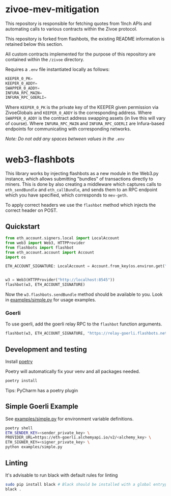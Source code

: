 # zivoe-mev-mitigation

This repository is responsible for fetching quotes from 1Inch APIs and automating calls to various contracts within the Zivoe protocol.

This repository is forked from flashbots, the existing README information is retained below this section.

All custom contracts implemented for the purpose of this repository are contained within the `/zivoe` directory.

Requires a `.env` file instantiated locally as follows:
```python
KEEPER_0_PK=
KEEPER_0_ADDY=
SWAPPER_0_ADDY=
INFURA_RPC_MAIN=
INFURA_RPC_GOERLI=
```
Where `KEEPER_0_PK` is the private key of the KEEPER given permission via ZivoeGlobals and `KEEPER_0_ADDY` is the corresponding address.
Where `SWAPPER_0_ADDY` is the contract address swapping assets (in live this will vary of course). 
Where `INFURA_RPC_MAIN` and `INFURA_RPC_GOERLI` are Infura-based endpoints for communicating with corresponding networks.

_Note: Do not add any spaces between values in the `.env`_

# web3-flashbots

This library works by injecting flashbots as a new module in the Web3.py instance, which allows submitting "bundles" of transactions directly to miners. This is done by also creating a middleware which captures calls to `eth_sendBundle` and `eth_callBundle`, and sends them to an RPC endpoint which you have specified, which corresponds to `mev-geth`.

To apply correct headers we use the `flashbot` method which injects the correct header on POST.

## Quickstart

```python
from eth_account.signers.local import LocalAccount
from web3 import Web3, HTTPProvider
from flashbots import flashbot
from eth_account.account import Account
import os

ETH_ACCOUNT_SIGNATURE: LocalAccount = Account.from_key(os.environ.get("ETH_SIGNER_KEY"))


w3 = Web3(HTTPProvider("http://localhost:8545"))
flashbot(w3, ETH_ACCOUNT_SIGNATURE)
```

Now the `w3.flashbots.sendBundle` method should be available to you. Look in [examples/simple.py](./examples/simple.py) for usage examples.

### Goerli

To use goerli, add the goerli relay RPC to the `flashbot` function arguments.

```python
flashbot(w3, ETH_ACCOUNT_SIGNATURE, "https://relay-goerli.flashbots.net")
```

## Development and testing

Install [poetry](https://python-poetry.org/)

Poetry will automatically fix your venv and all packages needed.

```sh
poetry install
```

Tips: PyCharm has a poetry plugin

## Simple Goerli Example

See [examples/simple.py](./examples/simple.py) for environment variable definitions.

```sh
poetry shell
ETH_SENDER_KEY=<sender_private_key> \
PROVIDER_URL=https://eth-goerli.alchemyapi.io/v2/<alchemy_key> \
ETH_SIGNER_KEY=<signer_private_key> \
python examples/simple.py
```

## Linting

It's advisable to run black with default rules for linting

```sh
sudo pip install black # Black should be installed with a global entrypoint
black .
```
